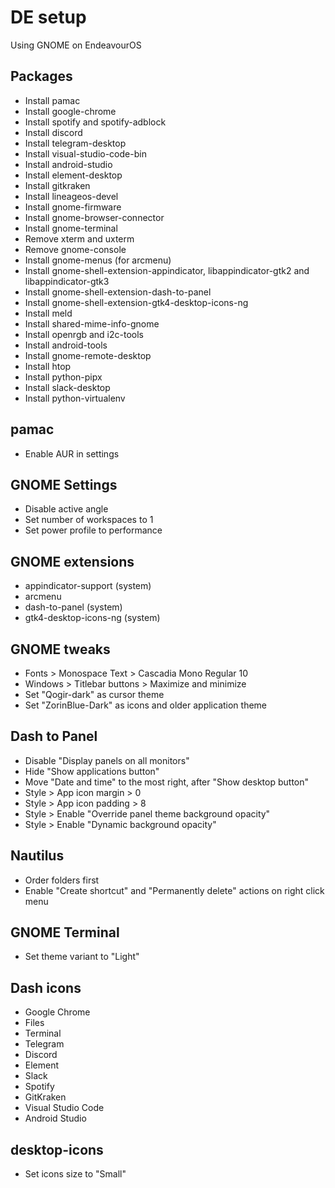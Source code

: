 # DE setup

Using GNOME on EndeavourOS

## Packages

- Install pamac
- Install google-chrome
- Install spotify and spotify-adblock
- Install discord
- Install telegram-desktop
- Install visual-studio-code-bin
- Install android-studio
- Install element-desktop
- Install gitkraken
- Install lineageos-devel
- Install gnome-firmware
- Install gnome-browser-connector
- Install gnome-terminal
- Remove xterm and uxterm
- Remove gnome-console
- Install gnome-menus (for arcmenu)
- Install gnome-shell-extension-appindicator, libappindicator-gtk2 and libappindicator-gtk3
- Install gnome-shell-extension-dash-to-panel
- Install gnome-shell-extension-gtk4-desktop-icons-ng
- Install meld
- Install shared-mime-info-gnome
- Install openrgb and i2c-tools
- Install android-tools
- Install gnome-remote-desktop
- Install htop
- Install python-pipx
- Install slack-desktop
- Install python-virtualenv

## pamac

- Enable AUR in settings

## GNOME Settings

- Disable active angle
- Set number of workspaces to 1
- Set power profile to performance

## GNOME extensions

- appindicator-support (system)
- arcmenu
- dash-to-panel (system)
- gtk4-desktop-icons-ng (system)

## GNOME tweaks

- Fonts > Monospace Text > Cascadia Mono Regular 10
- Windows > Titlebar buttons > Maximize and minimize
- Set "Qogir-dark" as cursor theme
- Set "ZorinBlue-Dark" as icons and older application theme

## Dash to Panel

- Disable "Display panels on all monitors"
- Hide "Show applications button"
- Move "Date and time" to the most right, after "Show desktop button"
- Style > App icon margin > 0
- Style > App icon padding > 8
- Style > Enable "Override panel theme background opacity"
- Style > Enable "Dynamic background opacity"

## Nautilus

- Order folders first
- Enable "Create shortcut" and "Permanently delete" actions on right click menu

## GNOME Terminal

- Set theme variant to "Light"

## Dash icons

- Google Chrome
- Files
- Terminal
- Telegram
- Discord
- Element
- Slack
- Spotify
- GitKraken
- Visual Studio Code
- Android Studio

## desktop-icons

- Set icons size to "Small"

